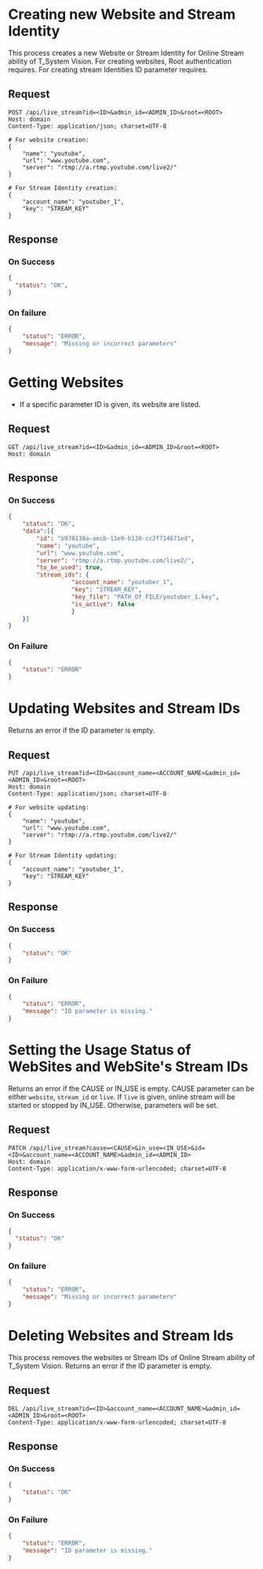 # Creating new Website and Stream Identity

This process creates a new Website or Stream Identity for Online Stream ability of T_System Vision.
For creating websites, Root authentication requires.
For creating stream Identities ID parameter requires.

## Request
```http
POST /api/live_stream?id=<ID>&admin_id=<ADMIN_ID>&root=<ROOT>
Host: domain
Content-Type: application/json; charset=UTF-8

# For website creation:
{
    "name": "youtube",
    "url": "www.youtube.com",
    "server": "rtmp://a.rtmp.youtube.com/live2/"
}

# For Stream Identity creation:
{
    "account_name": "youtuber_1",
    "key": "STREAM_KEY"
}
```
## Response

### On Success
```json
{
  "status": "OK",
}
```

### On failure
```json
{
    "status": "ERROR",
    "message": "Missing or incorrect parameters"
}
```

# Getting Websites
- If a specific parameter ID is given, its website are listed.

## Request
```http
GET /api/live_stream?id=<ID>&admin_id=<ADMIN_ID>&root=<ROOT>
Host: domain
```

## Response
### On Success
```json
{
    "status": "OK",
    "data":[{
        "id": "b970138a-aecb-11e9-b130-cc2f714671ed",
        "name": "youtube",
        "url": "www.youtube.com",
        "server": "rtmp://a.rtmp.youtube.com/live2/",
        "to_be_used": true,
        "stream_ids": {
                  "account_name": "youtuber_1", 
                  "key": "STREAM_KEY", 
                  "key_file": "PATH_Of_FILE/youtuber_1.key", 
                  "is_active": false
                  }
    }]
}
```
### On Failure
```json
{
    "status": "ERROR"
}
```

# Updating Websites and Stream IDs
Returns an error if the ID parameter is empty.

## Request
```http
PUT /api/live_stream?id=<ID>&account_name=<ACCOUNT_NAME>&admin_id=<ADMIN_ID>&root=<ROOT>
Host: domain
Content-Type: application/json; charset=UTF-8

# For website updating:
{
    "name": "youtube",
    "url": "www.youtube.com",
    "server": "rtmp://a.rtmp.youtube.com/live2/"
}

# For Stream Identity updating:
{
    "account_name": "youtuber_1",
    "key": "STREAM_KEY"
}
```

## Response
### On Success
```json
{
    "status": "OK"
}
```

### On Failure
```json
{
    "status": "ERROR",
    "message": "ID parameter is missing."
}
```

# Setting the Usage Status of WebSites and WebSite's Stream IDs
Returns an error if the CAUSE or IN_USE is empty.
CAUSE parameter can be either `website`, `stream_id` or `live`. If `live` is given, online stream will be started or stopped by IN_USE. Otherwise, parameters will be set.

## Request
```http
PATCH /api/live_stream?cause=<CAUSE>&in_use=<IN_USE>&id=<ID>&account_name=<ACCOUNT_NAME>&admin_id=<ADMIN_ID>
Host: domain
Content-Type: application/x-www-form-urlencoded; charset=UTF-8
```
## Response

### On Success
```json
{
  "status": "OK"
}
```

### On failure
```json
{
    "status": "ERROR",
    "message": "Missing or incorrect parameters"
}
```

# Deleting Websites and Stream Ids
This process removes the websites or Stream IDs of Online Stream ability of T_System Vision.
Returns an error if the ID parameter is empty.


## Request
```http
DEL /api/live_stream?id=<ID>&account_name=<ACCOUNT_NAME>&admin_id=<ADMIN_ID>&root=<ROOT>
Content-Type: application/x-www-form-urlencoded; charset=UTF-8
```

## Response
### On Success
```json
{
    "status": "OK"
}
```
### On Failure
```json
{
    "status": "ERROR",
    "message": "ID parameter is missing."
}
```
